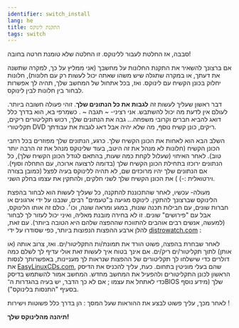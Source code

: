 ```yaml
---
identifier: switch_install
lang: he
title: התקנת לינוקס
tags: switch
---
```


סבבה, אז החלטת לעבור ללינוקס. זו החלטה שלא טומנת חרטה בחובה!

אם ברצונך להשאיר את התקנת החלונות על מחשבך (אני ממליץ על כך, למקרה
שתשנה את דעתך, או במקרה שתגלה שיש משהו שאתה יכול לעשות
רק עם חלונות), חלונות יחלוק בכונן הקשיח עם לינוקס. 
ואז, בכל אתחול של המחשב שלך, תהיה לך אפשרות לבחור בין חלונות לבין לינוקס. 

דבר ראשון שעליך לעשות זה <b>לגבות את כל הנתונים שלך</b>. זוהי פעולה חשובה
ביותר. לעולם אין לדעת מה יכול להשתבש. אני רציני- ~ תגבה ~ . כשמרפי בא, הוא בדרך כלל דואג להביא חברים וקרובי משפחה...
גבה את הנתונים שלך, רכוש תקליטורים ריקים, תקליטורי DVD ריקים, כונן קשיח נוסף, מה שלא יהיה אבל דאג לגבות את עבודתך.

השלב הבא הוא לאחות את הכונן הקשיח שלך. כרגע, הנתונים שלך מפוזרים
בכל רחבי הכונן הקשיח (חלונות לא מנהל את זה היטב, בעוד שלינוקס מנהל את זה הרבה יותר טוב). לאחר האיחוי (שעלול לקחת כמה שעות, בהתאם לגודל הכונן הקשיח שלך), כל הנתונים ירוכזו בתחילת הכונן הקשיח שלך (בדומה לרצועה ארוכה, עם התחלה וסוף). אם הנתונים שלך יהיו מרוכזים שם, לא תהיה ללינוקס בעיה לפצל (כמובן בצורה וירטואלית :-) )
את הכונן הקשיח שלך לשני חלקים, ולהתקין את עצמו בחלק השני. 

מעולה- עכשיו, לאחר שהתכוננת להתקנה, כל שעליך לעשות 
הוא לבחור בהפצת הלינוקס שברצונך להתקין. לינוקס מגיעה ב"טעמים" רבים, שנבנו על ידי ארגונים או חברות שונים, עם חבילות תכנה שונות, במגע ומראה שונה, וכו׳. כולם זה אותו הלינוקס, אבל עם "פירושים" שונים. זו לא בחירה מובנת מאליה, ואיני יכול לעזור לך לבחור (למעשה, אנשים רבים אוהבים להתווכח שההפצה שלהם היא הטובה ביותר).
עם זאת, להלן ארבע ההפצות הנפוצות ביותר, כפי שסודרו על ידי <a 
href="http://www.distrowatch.com">distrowatch.com</a> :

<? make_distros_table() ?>

לאחר שבחרת בהפצה, פשוט הורד את תמונת/ות התקליטור/ים.
ואז, צרוב אותה (או אותן) לתוך תקליטור/ים ריק/ים. אם אינך בטוח איך לעשות זאת אולי עדיף לך לשלם כמה דולרים כדי שישלחו לך
תקליטורים של ההפצות שנראות לך מעניינות, באפשרותך לנסות את <a href="http://www.easylinuxcds.com">EasyLinuxCDs.com</a>, שהם בעלי מוניטין בתחום. 
כעת, עליך להכניס את הדיסק הראשון לכונן התקליטורים ולהפעיל את המחשב מחדש. המחשב אמור להשתמש בדיסק כדי לאתחל את עצמו ; אם לא כך הדבר,
יש בעיה בהגדרות ה־BIOS שלך (מידע נוסף בסעיף "התנסות בלינוקס").

לאחר מכך, עליך פשוט לבצע את ההוראות שעל המסך : הן בדרך כלל פשוטות וישירות !

<b>תיהנה מהלינוקס שלך!</b>

